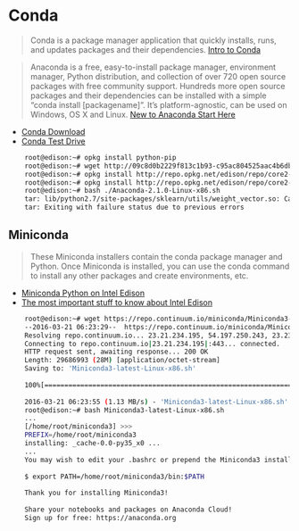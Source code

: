 Conda
==
> Conda is a package manager application that quickly installs, runs, and updates packages and their dependencies. [Intro to Conda](http://conda.pydata.org/docs/intro.html)

> Anaconda is a free, easy-to-install package manager, environment manager, Python distribution, and collection of over 720 open source packages with free community support. Hundreds more open source packages and their dependencies can be installed with a simple “conda install [packagename]”. It’s platform-agnostic, can be used on Windows, OS X and Linux. [New to Anaconda Start Here](https://docs.continuum.io/new-anaconda-start-here)

- [Conda Download](https://www.continuum.io/downloads)
- [Conda Test Drive](http://conda.pydata.org/docs/test-drive.html)

```sh
    root@edison:~# opkg install python-pip
    root@edison:~# wget http://09c8d0b2229f813c1b93-c95ac804525aac4b6dba79b00b39d1d3.r79.cf1.rackcdn.com/Anaconda-2.1.0-Linux-x86.sh
    root@edison:~# opkg install http://repo.opkg.net/edison/repo/core2-32/bash_4.3-r0_core2-32.ipk
    root@edison:~# opkg install http://repo.opkg.net/edison/repo/core2-32/tar_1.27.1-r0_core2-32.ipk
    root@edison:~# bash ./Anaconda-2.1.0-Linux-x86.sh
    tar: lib/python2.7/site-packages/sklearn/utils/weight_vector.so: Cannot write: No space left on device
    tar: Exiting with failure status due to previous errors
```

## Miniconda

> These Miniconda installers contain the conda package manager and Python. Once Miniconda is installed, you can use the conda command to install any other packages and create environments, etc. 

- [Miniconda Python on Intel Edison](https://scivision.co/miniconda-python-on-intel-edison/)
- [The most important stuff to know about Intel Edison](http://tiredhacker.blogspot.mx/2015/01/the-most-important-stuff-to-know-about.html)

```sh
    root@edison:~# wget https://repo.continuum.io/miniconda/Miniconda3-latest-Linux-x86.sh
    --2016-03-21 06:23:29--  https://repo.continuum.io/miniconda/Miniconda3-latest-Linux-x86.sh
    Resolving repo.continuum.io... 23.21.234.195, 54.197.250.243, 23.23.254.16, ...
    Connecting to repo.continuum.io|23.21.234.195|:443... connected.
    HTTP request sent, awaiting response... 200 OK
    Length: 29686993 (28M) [application/octet-stream]
    Saving to: 'Miniconda3-latest-Linux-x86.sh'
    
    100%[============================================================================================>] 29,686,993  1.20MB/s   in 25s
    
    2016-03-21 06:23:55 (1.13 MB/s) - 'Miniconda3-latest-Linux-x86.sh' saved [29686993/29686993]
    root@edison:~# bash Miniconda3-latest-Linux-x86.sh
    ...
    [/home/root/miniconda3] >>>
    PREFIX=/home/root/miniconda3
    installing: _cache-0.0-py35_x0 ...
    ...
    You may wish to edit your .bashrc or prepend the Miniconda3 install location:
    
    $ export PATH=/home/root/miniconda3/bin:$PATH
    
    Thank you for installing Miniconda3!
    
    Share your notebooks and packages on Anaconda Cloud!
    Sign up for free: https://anaconda.org
    

```